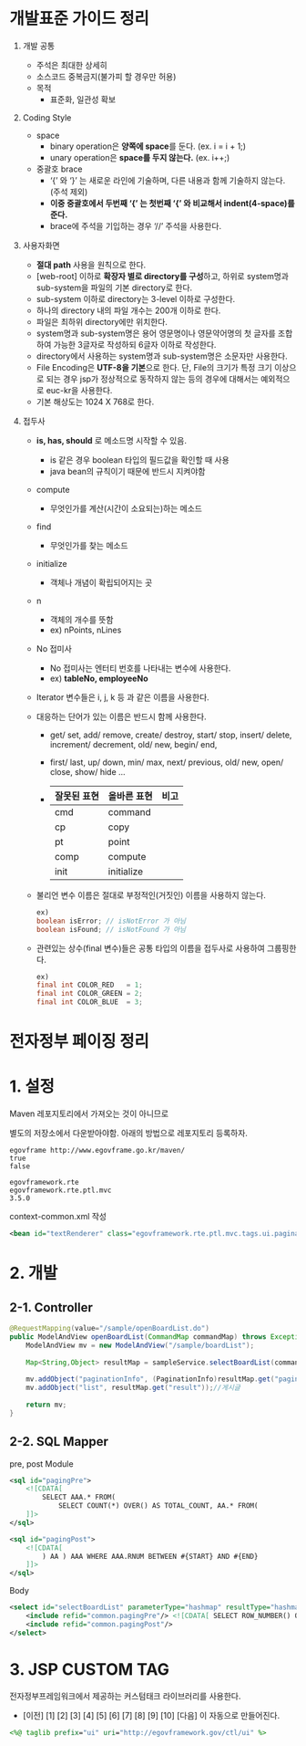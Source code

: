 # 개발표준 가이드 정리



1. 개발 공통
   - 주석은 최대한 상세히
   - 소스코드 중복금지(불가피 할 경우만 허용)
   - 목적
     - 표준화, 일관성 확보
2. Coding Style

   - space
     - binary operation은 **양쪽에 space**를 둔다. (ex. i = i + 1;)
     - unary operation은 **space를 두지 않는다.** (ex. i++;)
   - 중괄호 brace
     - ‘{’ 와 ‘}’ 는 새로운 라인에 기술하며, 다른 내용과 함께 기술하지 않는다. (주석 제외)
     - **이중 중괄호에서 두번째 ‘{’ 는 첫번째 ‘{’ 와 비교해서 indent(4-space)를 준다.**
     - brace에 주석을 기입하는 경우 ‘//’ 주석을 사용한다.
     
   
3. 사용자화면
   - **절대 path** 사용을 원칙으로 한다.
   - [web-root] 이하로 **확장자 별로 directory를 구성**하고, 하위로 system명과 sub-system을 파일의 기본 directory로 한다.
   - sub-system 이하로 directory는 3-level 이하로 구성한다.
   - 하나의 directory 내의 파일 개수는 200개 이하로 한다.
   - 파일은 최하위 directory에만 위치한다.
   - system명과 sub-system명은 용어 영문명이나 영문약어명의 첫 글자를 조합하여 가능한 3글자로 작성하되 6글자 이하로 작성한다.
   - directory에서 사용하는 system명과 sub-system명은 소문자만 사용한다.
   - File Encoding은 **UTF-8을 기본**으로 한다. 단, File의 크기가 특정 크기 이상으로 되는 경우 jsp가 정상적으로 동작하지 않는 등의 경우에 대해서는 예외적으로 euc-kr을 사용한다.
   - 기본 해상도는 1024 X 768로 한다.

4. 접두사

   - **is, has, should** 로 메소드명 시작할 수 있음.

     - is 같은 경우 boolean 타입의 필드값을 확인할 때 사용
     - java bean의 규칙이기 때문에 반드시 지켜야함

   - compute 

     - 무엇인가를 계산(시간이 소요되는)하는 메소드

   - find

     -  무엇인가를 찾는 메소드

   - initialize 

     - 객체나 개념이 확립되어지는 곳

   - n

     - 객체의 개수를 뜻함
     - ex) nPoints, nLines

   - No 접미사

     - No 접미사는 엔터티 번호를 나타내는 변수에 사용한다.
     - ex) **tableNo, employeeNo**

   - Iterator 변수들은 i, j, k 등 과 같은 이름을 사용한다.

   - 대응하는 단어가 있는 이름은 반드시 함께 사용한다.

     - get/ set, add/ remove, create/ destroy, start/ stop, insert/ delete, increment/ decrement, old/ new, begin/ end,

     - first/ last, up/ down, min/ max, next/ previous, old/ new, open/ close, show/ hide ...

     - | 잘못된 표현 | 올바른 표현 | 비고 |
       | ----------- | ----------- | ---- |
       | cmd         | command     |      |
       | cp          | copy        |      |
       | pt          | point       |      |
       | comp        | compute     |      |
       | init        | initialize  |      |

   - 불리언 변수 이름은 절대로 부정적인(거짓인) 이름을 사용하지 않는다.

     ~~~java
     ex)
     boolean isError; // isNotError 가 아님
     boolean isFound; // isNotFound 가 아님
     ~~~

     

   - 관련있는 상수(final 변수)들은 공통 타입의 이름을 접두사로 사용하여 그룹핑한다.

     ~~~java
     ex)
     final int COLOR_RED   = 1;
     final int COLOR_GREEN = 2;
     final int COLOR_BLUE  = 3;
     ~~~

     

# 전자정부 페이징 정리



# 1. 설정

Maven 레포지토리에서 가져오는 것이 아니므로 

별도의 저장소에서 다운받아야함. 아래의 방법으로 레포지토리 등록하자.

~~~
egovframe http://www.egovframe.go.kr/maven/
true
false
~~~



~~~
egovframework.rte 
egovframework.rte.ptl.mvc
3.5.0
~~~

context-common.xml 작성

~~~xml
<bean id="textRenderer" class="egovframework.rte.ptl.mvc.tags.ui.pagination.DefaultPaginationRenderer"/> <bean id="paginationManager" class="egovframework.rte.ptl.mvc.tags.ui.pagination.DefaultPaginationManager"> <property name="rendererType"> <map> <entry key="text" value-ref="textRenderer"/> </map> </property> </bean>
~~~

# 2. 개발

## 2-1. Controller

~~~java
@RequestMapping(value="/sample/openBoardList.do")
public ModelAndView openBoardList(CommandMap commandMap) throws Exception{
	ModelAndView mv = new ModelAndView("/sample/boardList");
	
	Map<String,Object> resultMap = sampleService.selectBoardList(commandMap.getMap());
	
	mv.addObject("paginationInfo", (PaginationInfo)resultMap.get("paginationInfo"));//페이징
	mv.addObject("list", resultMap.get("result"));//게시글
	
	return mv;
}
~~~

## 2-2. SQL Mapper

pre, post Module

~~~xml
<sql id="pagingPre">
    <![CDATA[ 
		SELECT AAA.* FROM(
 			SELECT COUNT(*) OVER() AS TOTAL_COUNT, AA.* FROM( 
	]]> 
</sql>

<sql id="pagingPost"> 
    <![CDATA[
 		) AA ) AAA WHERE AAA.RNUM BETWEEN #{START} AND #{END}
 	]]> 
</sql>


~~~

Body

~~~xml
<select id="selectBoardList" parameterType="hashmap" resultType="hashmap">
    <include refid="common.pagingPre"/> <![CDATA[ SELECT ROW_NUMBER() OVER (ORDER BY IDX DESC) RNUM, 		IDX, TITLE, HIT_CNT, CREA_DTM FROM TB_BOARD WHERE DEL_GB = 'N' ]]> 
    <include refid="common.pagingPost"/>
</select>
~~~

# 3. JSP CUSTOM TAG

전자정부프레임워크에서 제공하는 커스텀태크 라이브러리를 사용한다.

- [이전] [1] [2] [3] [4] [5] [6] [7] [8] [9] [10] [다음] 이 자동으로 만들어진다.

~~~jsp
<%@ taglib prefix="ui" uri="http://egovframework.gov/ctl/ui" %>
~~~

